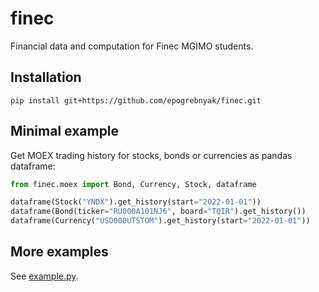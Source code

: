 # finec

Financial data and computation for Finec MGIMO students.


## Installation

```console
pip install git+https://github.com/epogrebnyak/finec.git
```

## Minimal example

Get MOEX trading history for stocks, bonds or currencies as pandas dataframe:

```python
from finec.moex import Bond, Currency, Stock, dataframe

dataframe(Stock("YNDX").get_history(start="2022-01-01"))
dataframe(Bond(ticker="RU000A101NJ6", board="TQIR").get_history())
dataframe(Currency("USD000UTSTOM").get_history(start="2022-01-01"))
```

## More examples

See [example.py](example.py).
